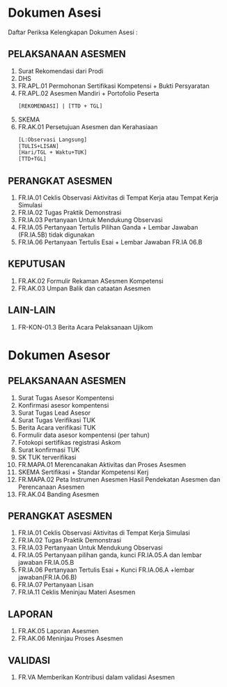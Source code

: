 # Dokumen Asesi
Daftar Periksa Kelengkapan Dokumen Asesi :
## PELAKSANAAN ASESMEN

1. Surat Rekomendasi dari Prodi
2. DHS
3. FR.APL.01 Permohonan Sertifikasi Kompetensi + Bukti Persyaratan
4. FR.APL.02 Asesmen Mandiri + Portofolio Peserta 
   ```html
   [REKOMENDASI] | [TTD + TGL]
   ```
6. SKEMA
7. FR.AK.01 Persetujuan Asesmen dan Kerahasiaan
   ```html
   [L:Observasi Langsung]
   [TULIS+LISAN]
   [Hari/TGL + Waktu+TUK]
   [TTD+TGL]
   ```

## PERANGKAT ASESMEN

1. FR.IA.01 Ceklis Observasi Aktivitas di Tempat Kerja atau Tempat Kerja Simulasi
2. FR.IA.02 Tugas Praktik Demonstrasi
3. FR.IA.03 Pertanyaan Untuk Mendukung Observasi
4. FR.IA.05 Pertanyaan Tertulis Pilihan Ganda + Lembar Jawaban (FR.IA.5B) tidak digunakan
5. FR.IA.06 Pertanyaan Tertulis Esai + Lembar Jawaban FR.IA 06.B

## KEPUTUSAN

1. FR.AK.02 Formulir Rekaman ASesmen Kompetensi
2. FR.AK.03 Umpan Balik dan cataatan Asesmen

## LAIN-LAIN

1. FR-KON-01.3 Berita Acara Pelaksanaan Ujikom

# Dokumen Asesor

## PELAKSANAAN ASESMEN

1. Surat Tugas Asesor Kompentensi
2. Konfirmasi asesor kompentensi
3. Surat Tugas Lead Asesor
4. Surat Tugas Verifikasi TUK
5. Berita Acara verifikasi TUK
6. Formulir data asesor kompentensi (per tahun)
7. Fotokopi sertifikas registrasi Askom
8. Surat konfirmasi TUK
9. SK TUK terverifikasi
10. FR.MAPA.01 Merencanakan Aktivitas dan Proses Asesmen
11. SKEMA Sertifikasi + Standar Kompetensi Kerj
12. FR.MAPA.02 Peta Instrumen Asesmen Hasil Pendekatan Asesmen dan Perencanaan Asesmen
13. FR.AK.04 Banding Asesmen

## PERANGKAT ASESMEN

1. FR.IA.01 Ceklis Observasi Aktivitas di Tempat Kerja Simulasi
2. FR.IA.02 Tugas Praktik Demonstrasi
3. FR.IA.03 Pertanyaan Untuk Mendukung Observasi
4. FR.IA.05 Pertanyaan pilihan ganda, kunci FR.IA.05.A dan lembar jawaban FR.IA.05.B
5. FR.IA.06 Pertanyaan Tertulis Esai + Kunci FR.IA.06.A +lembar jawaban(FR.IA.06.B)
6. FR.IA.07 Pertanyaan Lisan
7. FR.IA.11 Ceklis Meninjau Materi Asesmen

## LAPORAN

1. FR.AK.05 Laporan Asesmen
2. FR.AK.06 Meninjau Proses Asesmen

## VALIDASI

1. FR.VA Memberikan Kontribusi dalam validasi Asesmen
